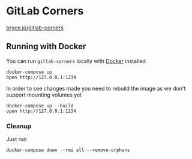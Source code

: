 # GitLab Corners

[bryce.io/gitlab-corners](https://bryce.io/gitlab-corners)

## Running with Docker

You can run `gitlab-corners` locally with [Docker](https://www.docker.com) installed

    docker-compose up
    open http://127.0.0.1:1234

In order to see changes made you need to rebuild the image as we don't
support mounting volumes yet

    docker-compose up --build
    open http://127.0.0.1:1234

### Cleanup

Just run

    docker-compose down --rmi all --remove-orphans
